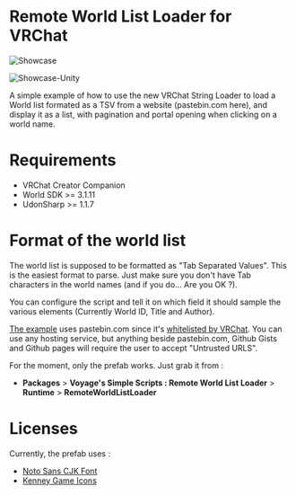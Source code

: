 # Remote World List Loader for VRChat

![Showcase](https://user-images.githubusercontent.com/84687350/221314365-3a98f20c-58df-4a73-9639-7fc692dd65f0.png)

![Showcase-Unity](https://user-images.githubusercontent.com/84687350/221314794-3489973e-479f-4207-bf0b-f22c94a6d07d.png)

A simple example of how to use the new VRChat String Loader to
load a World list formated as a TSV from a website (pastebin.com here),
and display it as a list, with pagination and portal opening when
clicking on a world name.

# Requirements

* VRChat Creator Companion
* World SDK >= 3.1.11
* UdonSharp >= 1.1.7

# Format of the world list

The world list is supposed to be formatted as "Tab Separated Values".
This is the easiest format to parse. Just make sure you don't have Tab
characters in the world names (and if you do... Are you OK ?).

You can configure the script and tell it on which field it should sample
the various elements (Currently World ID, Title and Author).

[The example](https://pastebin.com/raw/GLDwWZja) uses pastebin.com since
it's [whitelisted by VRChat](https://docs.vrchat.com/docs/string-loading).
You can use any hosting service, but anything beside pastebin.com,
Github Gists and Github pages will require the user to accept "Untrusted URLS".

For the moment, only the prefab works. Just grab it from :
* **Packages** > **Voyage's Simple Scripts : Remote World List Loader** > **Runtime** > **RemoteWorldListLoader**

# Licenses

Currently, the prefab uses :

* [Noto Sans CJK Font](https://github.com/notofonts/noto-cjk/releases/tag/Sans2.004)
* [Kenney Game Icons](https://kenney.nl/assets/game-icons)
